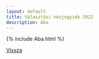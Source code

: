```yaml
---
layout: default
title: Választási névjegyzék 2022
description: Aba
---
```


{% include Aba.html %}

[Vissza](./)